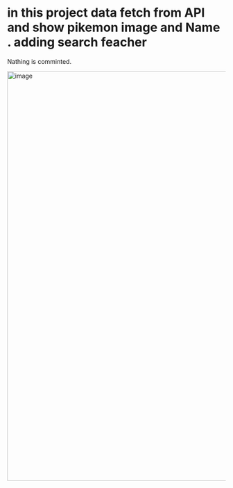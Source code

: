 # in this project data fetch from API and show pikemon image and Name . adding search feacher

Nathing is comminted.


<img width="944" alt="image" src="https://user-images.githubusercontent.com/78966839/175237087-4b654bb0-1e04-4ad8-b972-e1a62ef7eb5f.png">

